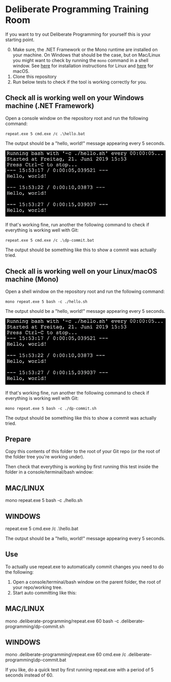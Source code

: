 # Deliberate Programming Training Room

If you want to try out Deliberate Programming for yourself this is your starting point.

0. Make sure, the .NET Framework or the Mono runtime are installed on your machine. On Windows that should be the case, but on Mac/Linux you might want to check by running the `mono` command in a shell window. See [here](https://www.mono-project.com/docs/getting-started/install/linux/) for installation instructions for Linux and [here](https://www.mono-project.com/docs/getting-started/install/mac/) for macOS.
1. Clone this repository
2. Run below tests to check if the tool is working correctly for you.


## Check all is working well on your Windows machine (.NET Framework)
Open a console window on the repository root and run the following command:

`repeat.exe 5 cmd.exe /c .\hello.bat`

The output should be a "hello, world!" message appearing every 5 seconds.

![](images/hello.png)

If that's working fine, run another the following command to check if everything is working well with Git:

`repeat.exe 5 cmd.exe /c .\dp-commit.bat`

The output should be something like this to show a commit was actually tried.

## Check all is working well on your Linux/macOS machine (Mono)
Open a shell window on the repository root and run the following command:

`mono repeat.exe 5 bash -c ./hello.sh`

The output should be a "hello, world!" message appearing every 5 seconds.

![](images/hello.png)

If that's working fine, run another the following command to check if everything is working well with Git:

`mono repeat.exe 5 bash -c ./dp-commit.sh`

The output should be something like this to show a commit was actually tried.




## Prepare

Copy this contents of this folder to the root of your Git repo (or the root of the folder tree you're working under).

Then check that everything is working by first running this test inside the folder in a console/terminal/bash window:

MAC/LINUX
---------
mono repeat.exe 5 bash -c ./hello.sh

WINDOWS
-------
repeat.exe 5 cmd.exe /c .\hello.bat

The output should be a "hello, world!" message appearing every 5 seconds.


## Use

To actually use repeat.exe to automatically commit changes you need to do the following:

1. Open a console/terminal/bash window on the parent folder, the root of your repo/working tree.
2. Start auto committing like this:

MAC/LINUX
---------
mono .deliberate-programming/repeat.exe 60 bash -c .deliberate-programming/dp-commit.sh

WINDOWS
-------
mono .deliberate-programming\repeat.exe 60 cmd.exe /c .deliberate-programming\dp-commit.bat


If you like, do a quick test by first running repeat.exe with a period of 5 seconds instead of 60.


